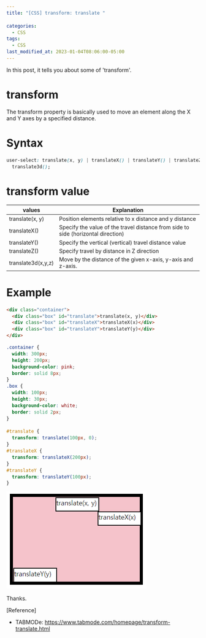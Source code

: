 ```yaml
---
title: "[CSS] transform: translate "

categories:
  - CSS
tags:
  - CSS
last_modified_at: 2023-01-04T08:06:00-05:00
---
```


In this post, it tells you about some of 'transform'.

# transform

The transform property is basically used to move an element along the X and Y axes by a specified distance.

# Syntax

```css
user-select: translate(x, y) | translateX() | translateY() | translateZ() |
  translate3d();
```

# transform value

| <filter-function> values | Explanation                                                                       |
| ------------------------ | --------------------------------------------------------------------------------- |
| translate(x, y)          | Position elements relative to x distance and y distance                           |
| translateX()             | Specify the value of the travel distance from side to side (horizontal direction) |
| translateY()             | Specify the vertical (vertical) travel distance value                             |
| translateZ()             | Specify travel by distance in Z direction                                         |
| translate3d(x,y,z)       | Move by the distance of the given x-axis, y-axis and z-axis.                      |

# Example

```html
<div class="container">
  <div class="box" id="translate">translate(x, y)</div>
  <div class="box" id="translateX">translateX(x)</div>
  <div class="box" id="translateY">translateY(y)</div>
</div>
```

```css
.container {
  width: 300px;
  height: 200px;
  background-color: pink;
  border: solid 8px;
}
.box {
  width: 100px;
  height: 30px;
  background-color: white;
  border: solid 2px;
}

#translate {
  transform: translate(100px, 0);
}
#translateX {
  transform: translateX(200px);
}
#translateY {
  transform: translateY(100px);
}
```

![transform-translate-ex](/assets/img/transform-translate-ex.PNG)

Thanks.

[Reference]

- TABMODe: <https://www.tabmode.com/homepage/transform-translate.html>
